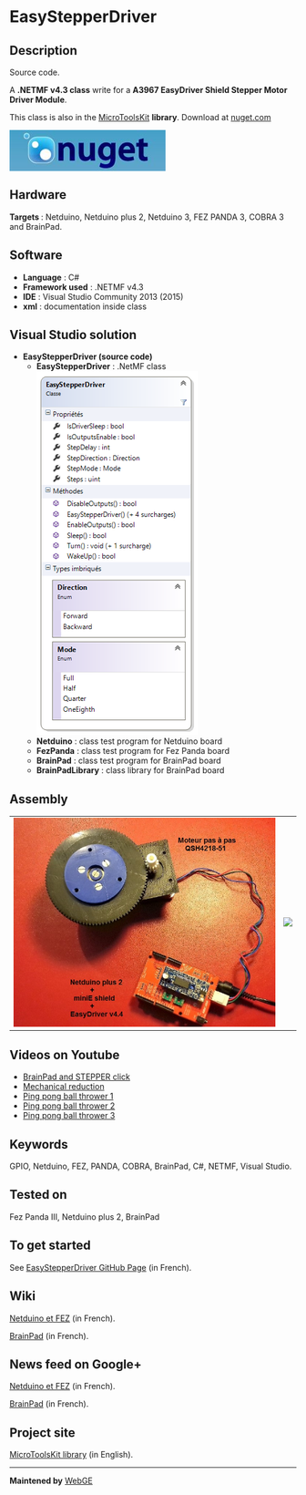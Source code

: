 # EasyStepperDriver

<strong>Description</strong>
-------------------------------------
Source code.

A <strong>.NETMF v4.3 class</strong> write for a <strong>A3967 EasyDriver Shield Stepper Motor Driver Module</strong>. 

This class is also in the <a href="https://www.nuget.org/packages/WEBGE.Microtoolskit/" target="_blank">MicroToolsKit</a> <strong>library</strong>. Download at <a href="https://www.nuget.org" target="_blank">nuget.com</a>

 <img src="img/nuget.JPG" align="center" />
 
<strong>Hardware</strong>
---------------------
<strong> Targets </strong>: Netduino, Netduino plus 2, Netduino 3, FEZ PANDA 3, COBRA 3 and BrainPad.

<strong>Software</strong>
---------------------
<ul>
<li><strong>Language</strong> : C#</li>
<li><strong>Framework used</strong> : .NETMF v4.3</li>
<li><strong>IDE</strong> : Visual Studio Community 2013 (2015)</li>
<li><strong>xml</strong> : documentation inside class </li> 
</ul>

<strong>Visual Studio solution</strong>
-------------------------------------
<ul>
<li><strong>EasyStepperDriver (source code)</strong>
<ul>
<li><strong>EasyStepperDriver</strong> : .NetMF class</li>
<img src="img/EasyStepperDriverClass.png" />
<li><strong>Netduino</strong> : class test program for Netduino board</li>
<li><strong>FezPanda</strong> : class test program for Fez Panda board</li>
<li><strong>BrainPad</strong> : class test program for BrainPad board</li>
<li><strong>BrainPadLibrary</strong> : class library for BrainPad board</li>
</ul>
</li>
</ul>

<strong>Assembly</strong>
--------------------------
<table>
<tr>
<td><img src="img/EasyStepperMotor.jpg"/></td>
<td><img src="img/STEPPER clickm.jpg" /></td>
</tr>
</table>

<strong>Videos on Youtube</strong>
-------------------
<ul>
<li><a href="https://youtu.be/Kc1_DE5p3R0" target="_blank">BrainPad and STEPPER click</a></li>
<li><a href="https://youtu.be/K_PtVVJPNFo" target="_blank">Mechanical reduction</a></li>
<li><a href="https://youtu.be/l_M70CIIXU0" target="_blank">Ping pong ball thrower 1</a></li>
<li><a href="https://youtu.be/4_QfgJS_Ang" target="_blank">Ping pong ball thrower 2</a></li>
<li><a href="https://youtu.be/66fcVjNp61Q" target="_blank">Ping pong ball thrower 3</a></li>
</ul>

<strong>Keywords</strong>
----------------------------
GPIO, Netduino, FEZ, PANDA, COBRA, BrainPad, C#, NETMF, Visual Studio.

<strong>Tested on</strong>
-------------------
Fez Panda III, Netduino plus 2, BrainPad

<strong>To get started</strong>
--------------------
See <a href="http://webge.github.io/EasyStepperDriver/" target="_blank">EasyStepperDriver GitHub Page</a> (in French).

<strong>Wiki</strong>
--------------------
<p><a href="https://csharpembarquenetduino.wikispaces.com/Home" target="_blank">Netduino et FEZ</a> (in French).</p>
<p><a href="https://csharpembarquebrainpad.wikispaces.com/Home" target="_blank">BrainPad</a> (in French).</p>

<strong>News feed on Google+</strong>
--------------------
<p><a href="https://plus.google.com/collection/oaaJX" target="_blank">Netduino et FEZ</a> (in French).</p>
<p><a href="https://plus.google.com/collection/sEHQME" target="_blank">BrainPad</a> (in French).</p>

<strong>Project site</strong>
--------------------
<a href ="https://csharpembarquenetduino.wikispaces.com/6.+MicroToolsKit+library">MicroToolsKit library</a> (in English).
<hr>

<strong>Maintened by</strong> <a href="mailto:philippemariano@gmail.com">WebGE</a>
